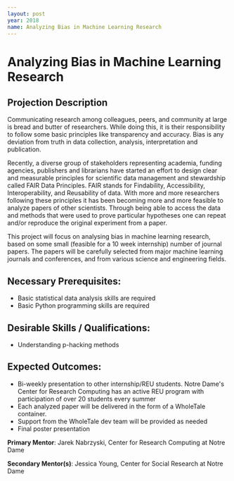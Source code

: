 ```yaml
---
layout: post
year: 2018
name: Analyzing Bias in Machine Learning Research
---
```


# Analyzing Bias in Machine Learning Research

## Projection Description

Communicating research among colleagues, peers, and community at large is bread
and butter of researchers. While doing this, it is their responsibility to
follow some basic principles like transparency and accuracy. Bias is any
deviation from truth in data collection, analysis, interpretation  and
publication. 

Recently, a diverse group of stakeholders representing academia, funding
agencies, publishers and librarians have started an effort to design clear and
measurable principles for scientific data management and stewardship called
FAIR Data Principles. FAIR stands for Findability, Accessibility,
Interoperability,  and Reusability of data. With more and more researchers
following these principles it has been becoming more and more feasible to
analyze papers of other scientists. Through being able to access the data and
methods that were used to prove particular hypotheses one can repeat and/or
reproduce the original experiment from a paper. 

This project will focus on analysing bias in machine learning research, based
on some small (feasible for a 10 week internship) number of  journal papers.
The papers will be carefully selected from major machine learning journals and
conferences, and from various science and engineering fields. 

## Necessary Prerequisites:

 * Basic statistical data analysis skills are required
 * Basic Python programming skills are required 

## Desirable Skills / Qualifications:

 * Understanding p-hacking methods 

## Expected Outcomes:

 * Bi-weekly presentation to other internship/REU students. Notre Dame's
   Center for Research Computing has an active REU program with participation
   of over 20 students every summer
 * Each analyzed paper will be delivered in the form of a WholeTale container.
 * Support from the WholeTale dev team will be provided as needed
 * Final poster presentation

**Primary Mentor**: Jarek Nabrzyski, Center for Research Computing at Notre Dame

**Secondary Mentor(s)**: Jessica Young, Center for Social Research at Notre Dame
